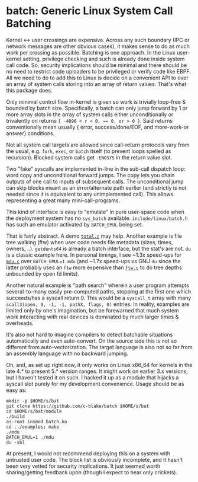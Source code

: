 # batch: Generic Linux System Call Batching

Kernel <-> user crossings are expensive.  Across any such boundary (IPC or
network messages are other obvious cases), it makes sense to do as much work per
crossing as possible.  Batching is one approach.  In the Linux user-kernel
setting, privilege checking and such is already done inside system call code.
So, security implications should be minimal and there should be no need to
restrict code uploaders to be privileged or verify code like EBPF.  All we need
to do to add this to Linux is decide on a convenient API to over an array of
system calls storing into an array of return values.  That's what this package
does.

Only minimal control flow in-kernel is given so work is trivially loop-free &
bounded by batch size.  Specifically, a batch can only jump forward by 1 or more
array slots in the array of system calls either unconditionally or trivalently
on returns `{ -4096 < r < 0, == 0, or > 0 }`.  Said returns conventionally mean
usually { error, success/done/EOF, and more-work-or answer} conditions.

Not all system call targets are allowed since call-return protocols vary from
the usual, e.g.  `fork`, `exec`, or `batch` itself (to prevent loops spelled as
recursion).  Blocked system calls get `-ENOSYS` in the return value slot.

Two "fake" syscalls are implemented in-line in the sub-call dispatch loop: word
copy and unconditional forward jumps.  The copy lets you chain outputs of one
call to inputs of subsequent calls.  The unconditional jump can skip blocks
meant as an error/alternate path earlier (and strictly is not needed since it is
equivalent to any unimplemented call).  This allows representing a great many
mini-call-programs.

This kind of interface is easy to "emulate" in pure user-space code when the
deployment system has no `sys_batch` available.  `include/linux/batch.h` has
such an emulator activated by `BATCH_EMUL` being set.

That is fairly abstract.  A demo [`total.c`](examples/total.c) may help.
Another example is file tree walking (ftw) when user code needs file metadata
(sizes, times, owners, ..).  `getdents64` is already a batch interface, but the
stat's are not.  `du` is a classic example here.  In personal timings, I see
~1.3x speed-ups for [`mdu.c`](examples/mdu.c) over `BATCH_EMUL=1 mdu` (and ~1.7x
speed-ups vs GNU `du` since the latter probably uses an `ftw` more expensive
than [`ftw.c`](examples/ftw.c) to do tree depths unbounded by open fd limits).

Another natural example is "path search" wherein a user program attempts
several-to-many easily pre-computed paths, stopping at the first one which
succeeds/has a syscall return 0.  This would be a `syscall_t` array with many
`scall3(open, 0, -1, -1, pathX, flags, 0)` entries.  In reality, examples are
limited only by one's imagination, but be forewarned that much system work
interacting with real devices is dominated by much larger times & overheads.

It's also not hard to imagine compilers to detect batchable situations
automatically and even auto-convert.  On the source side this is not so
different from auto-vectorization.  The target language is also not so far
from an assembly language with no backward jumping.

Oh, and, as set up right now, it only works on Linux x86\_64 for kernels in
the late 4.* to present 5.* version ranges.  It might work on earlier 3.x
versions, but I haven't tested it on such.  I hacked it up as a module that
hijacks a syscall slot purely for my development convenience.  Usage should
be as easy as:
```
mkdir -p $HOME/s/bat
git clone https://github.com/c-blake/batch $HOME/s/bat
cd $HOME/s/bat/module
./build
as-root insmod batch.ko
cd ../examples; make
./mdu
BATCH_EMUL=1 ./mdu
du -sbl
```
At present, I would not recommend deploying this on a system with untrusted
user code.  The block list is obviously incomplete, and it hasn't been very
vetted for security implications.  It just seemed worth sharing/getting
feedback upon (though I expect to hear only crickets).
